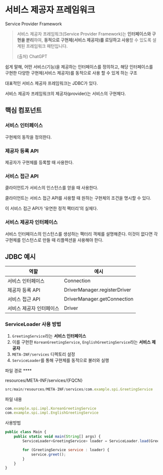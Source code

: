 # 서비스 제공자 프레임워크

Service Provider Framework

> 서비스 제공자 프레임워크(Service Provider Framework)는 **인터페이스와 구현을 분리**하여, **동적으로 구현체(서비스 제공자)를 로딩하고 사용**할 수 있도록 설계된 프레임워크 패턴입니다.
> 
> 
> (출처) ChatGPT
> 

쉽게 말해, 어떤 서비스(기능)을 제공하는 인터페이스를 정의하고, 해당 인터페이스를 구현한 다양한 구현체(서비스 제공자)를 동적으로 사용 할 수 있게 하는 구조

대표적인 서비스 제공자 프레임워크는 JDBC가 있다.

서비스 제공자 프레임워크의 제공자(provider)는 서비스의 구현체다.

## 핵심 컴포넌트

### 서비스 인터페이스

구현체의 동작을 정의한다.

### 제공자 등록 API

제공자가 구현체를 등록할 때 사용한다.

### 서비스 접근 API

클라이언트가 서비스의 인스턴스를 얻을 때 사용한다.

클라이언트는 서비스 접근 API를 사용할 때 원하는 구현체의 조건을 명시할 수 있다.

이 서비스 접근 API가 ‘유연한 정적 팩터리’의 실체다.

### 서비스 제공자 인터페이스

서비스 인터페이스의 인스턴스를 생성하는 팩터리 객체를 설명해준다. 이것이 없다면 각 구현체를 인스턴스로 만들 때 리플렉션을 사용해야 한다.

## JDBC 예시

| 역할 | 예시 |
| --- | --- |
| 서비스 인터페이스 | Connection |
| 제공자 등록 API | DriverManager.registerDriver |
| 서비스 접근 API | DriverManager.getConnection |
| 서비스 제공자 인터페이스 | Driver |

### ServiceLoader 사용 방법

1. `GreetingService`라는 **서비스 인터페이스**
2. 이를 구현한 `KoreanGreetingService`, `EnglishGreetingService`라는 **서비스 제공자**
3. `META-INF/services` 디렉토리 설정
4. `ServiceLoader`를 통해 구현체를 동적으로 불러와 실행

파일 경로 ****

resources/META-INF/services/{FQCN}

```jsx
src/main/resources/META-INF/services/com.example.spi.GreetingService
```

파일 내용

```jsx
com.example.spi.impl.KoreanGreetingService
com.example.spi.impl.EnglishGreetingService
```

사용방법

```jsx
public class Main {
    public static void main(String[] args) {
        ServiceLoader<GreetingService> loader = ServiceLoader.load(GreetingService.class);

        for (GreetingService service : loader) {
            service.greet();
        }
    }
}
```